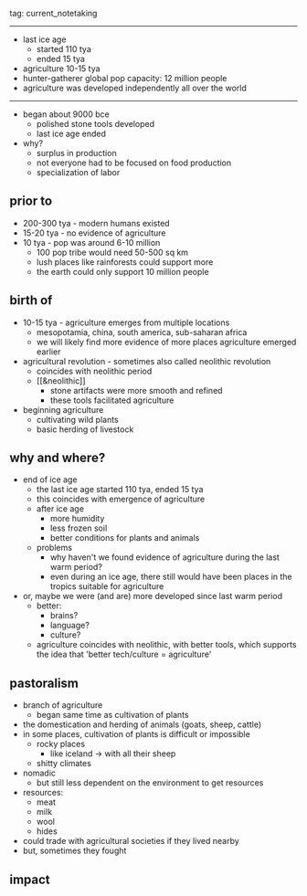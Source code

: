 tag: current_notetaking

---

- last ice age
	- started 110 tya
	- ended 15 tya
- agriculture 10-15 tya
- hunter-gatherer global pop capacity: 12 million people
- agriculture was developed independently all over the world

---

- began about 9000 bce
	- polished stone tools developed
	- last ice age ended
- why?
	- surplus in production
	- not everyone had to be focused on food production
	- specialization of labor

## prior to

- 200-300 tya - modern humans existed
- 15-20 tya - no evidence of agriculture
- 10 tya - pop was around 6-10 million
	- 100 pop tribe would need 50-500 sq km
	- lush places like rainforests could support more
	- the earth could only support 10 million people

## birth of

- 10-15 tya - agriculture emerges from multiple locations
	- mesopotamia, china, south america, sub-saharan africa
	- we will likely find more evidence of more places agriculture emerged earlier
- agricultural revolution - sometimes also called neolithic revolution
	- coincides with neolithic period
	- [[&neolithic]]
		- stone artifacts were more smooth and refined
		- these tools facilitated agriculture
- beginning agriculture
	- cultivating wild plants
	- basic herding of livestock

## why and where?

- end of ice age
	- the last ice age started 110 tya, ended 15 tya
	- this coincides with emergence of agriculture
	- after ice age
		- more humidity
		- less frozen soil
		- better conditions for plants and animals
	- problems
		- why haven't we found evidence of agriculture during the last warm period?
		- even during an ice age, there still would have been places in the tropics suitable for agriculture
- or, maybe we were (and are) more developed since last warm period
	- better:
		- brains?
		- language?
		- culture?
	- agriculture coincides with neolithic, with better tools, which supports the idea that 'better tech/culture = agriculture'

## pastoralism

- branch of agriculture
	- began same time as cultivation of plants
- the domestication and herding of animals (goats, sheep, cattle)
- in some places, cultivation of plants is difficult or impossible
	- rocky places
		- like iceland -> with all their sheep
	- shitty climates
- nomadic
	- but still less dependent on the environment to get resources
- resources:
	- meat
	- milk
	- wool
	- hides
- could trade with agricultural societies if they lived nearby
- but, sometimes they fought

## impact
